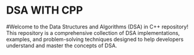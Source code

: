 # DSA WITH CPP
#Welcome to the Data Structures and Algorithms (DSA) in C++ repository! This repository is a comprehensive collection of DSA implementations, examples, and problem-solving techniques designed to help developers understand and master the concepts of DSA.
